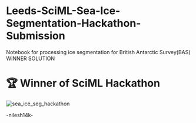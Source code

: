 # Leeds-SciML-Sea-Ice-Segmentation-Hackathon-Submission
Notebook for processing ice segmentation for British Antarctic Survey(BAS) WINNER SOLUTION

# 🏆 Winner of SciML Hackathon
![sea_ice_seg_hackathon](https://github.com/nilesh14k/Leeds-SciML-Sea-Ice-Segmentation-Hackathon-Submission/assets/65092135/48ffce71-fd81-4392-9125-ea7325a9bb4b)

-nilesh14k-
